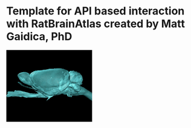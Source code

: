 # Template for API based interaction with RatBrainAtlas created by Matt Gaidica, PhD

<img src="https://github.com/AdamAdonyi/RatBrainAtlasAPI/blob/main/RatBrain.gif" width="45%" height="45%" align="center"/>

